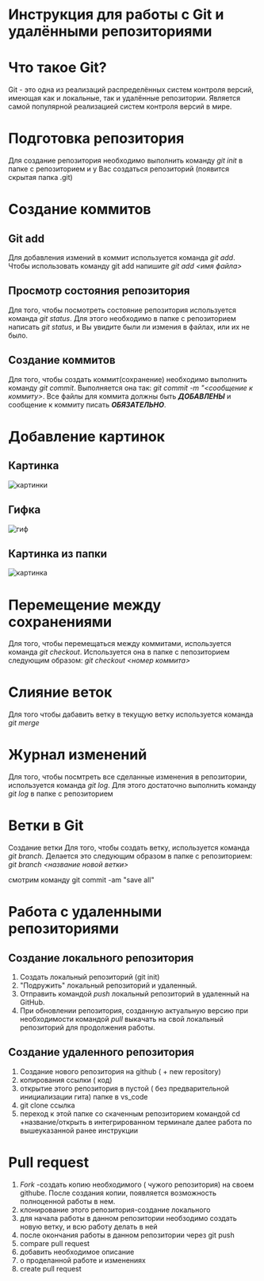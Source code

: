 # Инструкция для работы с Git и удалёнными репозиториями
# Что такое Git?
Git - это одна из реализаций распределённых систем контроля версий, имеющая как и локальные, так и удалённые репозитории. Является самой популярной реализацией систем контроля версий в мире.
# Подготовка репозитория
Для создание репозитория необходимо выполнить команду _git init_ в папке с репозиторием и у Вас создаться репозиторий (появится скрытая папка .git)

# Создание коммитов
## Git add
Для добавления измений в коммит используется команда *git add*. Чтобы использовать команду git add напишите *git add <имя файла>*

Просмотр состояния репозитория
---
Для того, чтобы посмотреть состояние репозитория используется команда *git status*. Для этого необходимо в папке с репозиторием написать *git status*, и Вы увидите были ли измения в файлах, или их не было.

## Создание коммитов
Для того, чтобы создать коммит(сохранение) необходимо выполнить команду *git commit*. Выполняется она так: *git commit -m "<сообщение к коммиту>*. Все файлы для коммита должны быть ***ДОБАВЛЕНЫ*** и сообщение к коммиту писать ***ОБЯЗАТЕЛЬНО***.

# Добавление картинок
## Картинка
   ![картинки](https://miro.medium.com/max/1400/1*vlDY5078rLn0dFQWbdAKUA.png)
## Гифка
   ![гиф](https://raw.githubusercontent.com/nadehi18/battery-wallpaper-windows/master/preview/charging.gif)
## Картинка из папки
   ![картинка](1_S-_fv45WT4MgqtnPVsxtHQ.jpeg)

# Перемещение между сохранениями
Для того, чтобы перемещаться между коммитами, используется команда *git checkout*. Используется она в папке с пепозиторием следующим образом: *git checkout <номер коммита>*
# Слияние веток
Для того чтобы дабавить ветку в текущую ветку используется команда *git merge*
# Журнал изменений
Для того, чтобы посмтреть все сделанные изменения в репозитории, используется команда _git log_. Для этого достаточно выполнить команду _git log_ в папке с репозиторием
# Ветки в Git
Создание ветки
Для того, чтобы создать ветку, используется команда *git branch*. Делается это следующим образом в папке с репозиторием: *git branch <название новой ветки>*

смотрим команду git commit -am "save all"

# Работа с удаленными репозиториями

## Создание локального репозитория

1. Создать локальный репозиторий (git init)
2. "Подружить" локальный репозиторий и удаленный. 
3. Отправить командой *push* локальный репозиторий в удаленный на GitHub.
4. При обновлении репозитория, созданную актуальную версию при необходимости командой *pull* выкачать на свой локальный репозиторий для продолжения работы.

## Создание удаленного репозитория 

1. Создание нового репозитория на github ( + new repository)
2. копирования ссылки ( код)
3. открытие этого  репозитория в пустой ( без предварительной инициализации гита) папке в vs_code
4. git clone ссылка
5. переход к этой папке со скаченным репозиторием командой cd +название/открыть в интегрированном терминале
далее работа по вышеуказанной ранее инструкции 

# Pull request
1. _Fork_ -создать копию необходимого ( чужого репозитория) на своем githube. После создания копии, появляется возможность полноценной работы в нем. 
2. клонирование этого репозитория-создание локального
3. для начала работы в данном репозитории необзодимо создать новую ветку, и всю работу делать в ней 
4. после окончания работы в данном репозитории через  git push 
5. compare pull request
6. добавить необходимое описание 
7. о проделанной работе и изменениях 
8. create pull request

